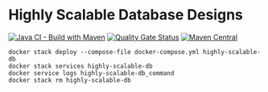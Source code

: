 # Highly Scalable Database Designs
[![Java CI - Build with Maven](https://github.com/BhuwanUpadhyay/13-highly-scalable-database-designs/workflows/Java%20CI%20-%20Build%20with%20Maven/badge.svg)](https://github.com/BhuwanUpadhyay/13-highly-scalable-database-designs/actions)
[![Quality Gate Status](https://sonarcloud.io/api/project_badges/measure?project=io.github.bhuwanupadhyay%3A13-highly-scalable-database-designs&metric=alert_status)](https://sonarcloud.io/dashboard?id=io.github.bhuwanupadhyay%3A13-highly-scalable-database-designs)
[![Maven Central](https://img.shields.io/maven-central/v/io.github.bhuwanupadhyay/factory-parent)](https://mvnrepository.com/artifact/io.github.bhuwanupadhyay/13-highly-scalable-database-designs)


```shell script
docker stack deploy --compose-file docker-compose.yml highly-scalable-db
docker stack services highly-scalable-db
docker service logs highly-scalable-db_command
docker stack rm highly-scalable-db
```